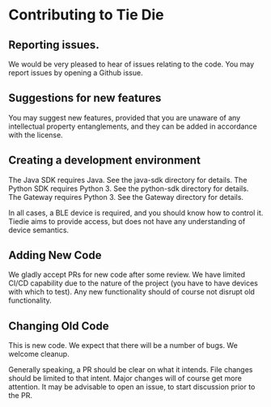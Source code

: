 <!--
Copyright (c) 2024, Cisco Systems, Inc. and/or its affiliates.
All rights reserved.
See LICENSE file in this distribution.
SPDX-License-Identifier: Apache-2.0
-->

# Contributing to Tie Die

## Reporting issues.

We would be very pleased to hear of issues relating to the code.  You
may report issues by opening a Github issue.

## Suggestions for new features

You may suggest new features, provided that you are unaware of any
intellectual property entanglements, and they can be added in accordance
with the license.

## Creating a development environment

The Java SDK requires Java.  See the java-sdk directory for details.
The Python SDK requires Python 3.  See the python-sdk directory for details.
The Gateway requires Python 3.  See the Gateway directory for details.

In all cases, a BLE device is required, and you should know how to control
it.  Tiedie aims to provide access, but does not have any understanding of
device semantics.

## Adding New Code

We gladly accept PRs for new code after some review.  We have limited
CI/CD capability due to the nature of the project (you have to have
devices with which to test).  Any new functionality should of course not
disrupt old functionality.

## Changing Old Code

This is new code.  We expect that there will be a number of bugs.  We
welcome cleanup.

Generally speaking, a PR should be clear on what it intends.  File changes
should be limited to that intent.  Major changes will of course get more
attention.  It may be advisable to open an issue, to start discussion
prior to the PR.
